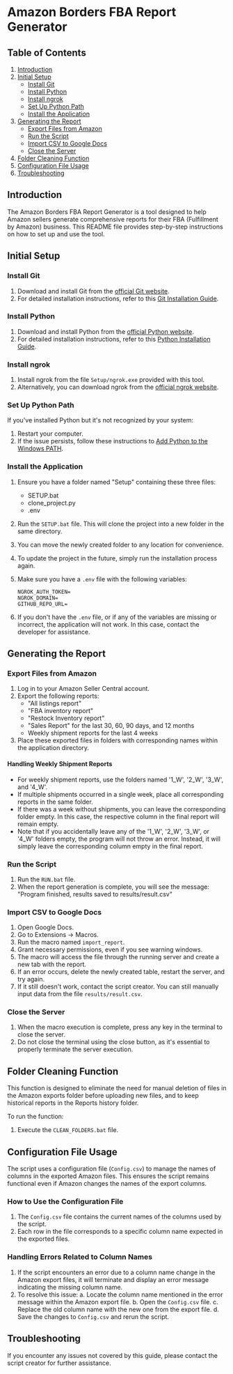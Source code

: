 # Amazon Borders FBA Report Generator

## Table of Contents

1. [Introduction](#introduction)
2. [Initial Setup](#initial-setup)
   - [Install Git](#install-git)
   - [Install Python](#install-python)
   - [Install ngrok](#install-ngrok)
   - [Set Up Python Path](#set-up-python-path)
   - [Install the Application](#install-the-application)
3. [Generating the Report](#generating-the-report)
   - [Export Files from Amazon](#export-files-from-amazon)
   - [Run the Script](#run-the-script)
   - [Import CSV to Google Docs](#import-csv-to-google-docs)
   - [Close the Server](#close-the-server)
4. [Folder Cleaning Function](#folder-cleaning-function)
5. [Configuration File Usage](#configuration-file-usage)
6. [Troubleshooting](#troubleshooting)

## Introduction

The Amazon Borders FBA Report Generator is a tool designed to help Amazon sellers generate comprehensive reports for their FBA (Fulfillment by Amazon) business. This README file provides step-by-step instructions on how to set up and use the tool.

## Initial Setup

### Install Git

1. Download and install Git from the [official Git website](https://git-scm.com/downloads).
2. For detailed installation instructions, refer to this [Git Installation Guide](https://github.com/git-guides/install-git).

### Install Python

1. Download and install Python from the [official Python website](https://www.python.org/downloads/).
2. For detailed installation instructions, refer to this [Python Installation Guide](https://www.geeksforgeeks.org/installation-of-python/).

### Install ngrok

1. Install ngrok from the file `Setup/ngrok.exe` provided with this tool.
2. Alternatively, you can download ngrok from the [official ngrok website](https://ngrok.com/download).

### Set Up Python Path

If you've installed Python but it's not recognized by your system:

1. Restart your computer.
2. If the issue persists, follow these instructions to [Add Python to the Windows PATH](https://geek-university.com/add-python-to-the-windows-path/).

### Install the Application

1. Ensure you have a folder named "Setup" containing these three files:

   - SETUP.bat
   - clone_project.py
   - .env

2. Run the `SETUP.bat` file. This will clone the project into a new folder in the same directory.

3. You can move the newly created folder to any location for convenience.

4. To update the project in the future, simply run the installation process again.

5. Make sure you have a `.env` file with the following variables:

   ```
   NGROK_AUTH_TOKEN=
   NGROK_DOMAIN=
   GITHUB_REPO_URL=
   ```

6. If you don't have the `.env` file, or if any of the variables are missing or incorrect, the application will not work. In this case, contact the developer for assistance.

## Generating the Report

### Export Files from Amazon

1. Log in to your Amazon Seller Central account.
2. Export the following reports:
   - "All listings report"
   - "FBA inventory report"
   - "Restock Inventory report"
   - "Sales Report" for the last 30, 60, 90 days, and 12 months
   - Weekly shipment reports for the last 4 weeks
3. Place these exported files in folders with corresponding names within the application directory.

#### Handling Weekly Shipment Reports

- For weekly shipment reports, use the folders named '1_W', '2_W', '3_W', and '4_W'.
- If multiple shipments occurred in a single week, place all corresponding reports in the same folder.
- If there was a week without shipments, you can leave the corresponding folder empty. In this case, the respective column in the final report will remain empty.
- Note that if you accidentally leave any of the '1_W', '2_W', '3_W', or '4_W' folders empty, the program will not throw an error. Instead, it will simply leave the corresponding column empty in the final report.

### Run the Script

1. Run the `RUN.bat` file.
2. When the report generation is complete, you will see the message: "Program finished, results saved to results/result.csv"

### Import CSV to Google Docs

1. Open Google Docs.
2. Go to Extensions -> Macros.
3. Run the macro named `import_report`.
4. Grant necessary permissions, even if you see warning windows.
5. The macro will access the file through the running server and create a new tab with the report.
6. If an error occurs, delete the newly created table, restart the server, and try again.
7. If it still doesn't work, contact the script creator. You can still manually input data from the file `results/result.csv`.

### Close the Server

1. When the macro execution is complete, press any key in the terminal to close the server.
2. Do not close the terminal using the close button, as it's essential to properly terminate the server execution.

## Folder Cleaning Function

This function is designed to eliminate the need for manual deletion of files in the Amazon exports folder before uploading new files, and to keep historical reports in the Reports history folder.

To run the function:

1. Execute the `CLEAN_FOLDERS.bat` file.

## Configuration File Usage

The script uses a configuration file (`Config.csv`) to manage the names of columns in the exported Amazon files. This ensures the script remains functional even if Amazon changes the names of the export columns.

### How to Use the Configuration File

1. The `Config.csv` file contains the current names of the columns used by the script.
2. Each row in the file corresponds to a specific column name expected in the exported files.

### Handling Errors Related to Column Names

1. If the script encounters an error due to a column name change in the Amazon export files, it will terminate and display an error message indicating the missing column name.
2. To resolve this issue:
   a. Locate the column name mentioned in the error message within the Amazon export file.
   b. Open the `Config.csv` file.
   c. Replace the old column name with the new one from the export file.
   d. Save the changes to `Config.csv` and rerun the script.

## Troubleshooting

If you encounter any issues not covered by this guide, please contact the script creator for further assistance.
